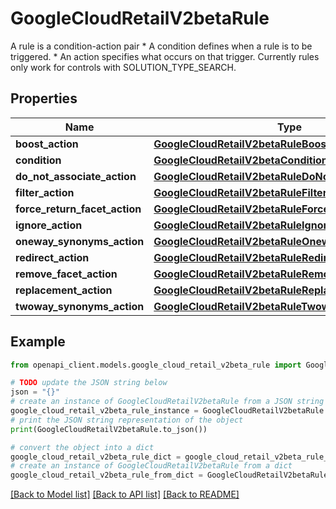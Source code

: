 # GoogleCloudRetailV2betaRule

A rule is a condition-action pair * A condition defines when a rule is to be triggered. * An action specifies what occurs on that trigger. Currently rules only work for controls with SOLUTION_TYPE_SEARCH.

## Properties

Name | Type | Description | Notes
------------ | ------------- | ------------- | -------------
**boost_action** | [**GoogleCloudRetailV2betaRuleBoostAction**](GoogleCloudRetailV2betaRuleBoostAction.md) |  | [optional] 
**condition** | [**GoogleCloudRetailV2betaCondition**](GoogleCloudRetailV2betaCondition.md) |  | [optional] 
**do_not_associate_action** | [**GoogleCloudRetailV2betaRuleDoNotAssociateAction**](GoogleCloudRetailV2betaRuleDoNotAssociateAction.md) |  | [optional] 
**filter_action** | [**GoogleCloudRetailV2betaRuleFilterAction**](GoogleCloudRetailV2betaRuleFilterAction.md) |  | [optional] 
**force_return_facet_action** | [**GoogleCloudRetailV2betaRuleForceReturnFacetAction**](GoogleCloudRetailV2betaRuleForceReturnFacetAction.md) |  | [optional] 
**ignore_action** | [**GoogleCloudRetailV2betaRuleIgnoreAction**](GoogleCloudRetailV2betaRuleIgnoreAction.md) |  | [optional] 
**oneway_synonyms_action** | [**GoogleCloudRetailV2betaRuleOnewaySynonymsAction**](GoogleCloudRetailV2betaRuleOnewaySynonymsAction.md) |  | [optional] 
**redirect_action** | [**GoogleCloudRetailV2betaRuleRedirectAction**](GoogleCloudRetailV2betaRuleRedirectAction.md) |  | [optional] 
**remove_facet_action** | [**GoogleCloudRetailV2betaRuleRemoveFacetAction**](GoogleCloudRetailV2betaRuleRemoveFacetAction.md) |  | [optional] 
**replacement_action** | [**GoogleCloudRetailV2betaRuleReplacementAction**](GoogleCloudRetailV2betaRuleReplacementAction.md) |  | [optional] 
**twoway_synonyms_action** | [**GoogleCloudRetailV2betaRuleTwowaySynonymsAction**](GoogleCloudRetailV2betaRuleTwowaySynonymsAction.md) |  | [optional] 

## Example

```python
from openapi_client.models.google_cloud_retail_v2beta_rule import GoogleCloudRetailV2betaRule

# TODO update the JSON string below
json = "{}"
# create an instance of GoogleCloudRetailV2betaRule from a JSON string
google_cloud_retail_v2beta_rule_instance = GoogleCloudRetailV2betaRule.from_json(json)
# print the JSON string representation of the object
print(GoogleCloudRetailV2betaRule.to_json())

# convert the object into a dict
google_cloud_retail_v2beta_rule_dict = google_cloud_retail_v2beta_rule_instance.to_dict()
# create an instance of GoogleCloudRetailV2betaRule from a dict
google_cloud_retail_v2beta_rule_from_dict = GoogleCloudRetailV2betaRule.from_dict(google_cloud_retail_v2beta_rule_dict)
```
[[Back to Model list]](../README.md#documentation-for-models) [[Back to API list]](../README.md#documentation-for-api-endpoints) [[Back to README]](../README.md)


